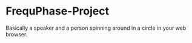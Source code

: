 # FrequPhase-Project
Basically a speaker and a person spinning around in a circle in your web browser.
